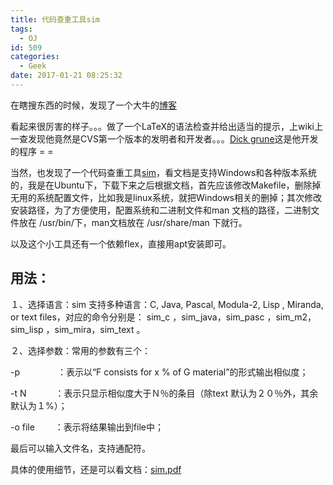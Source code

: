 ```yaml
---
title: 代码查重工具sim
tags:
  - OJ
id: 509
categories:
  - Geek
date: 2017-01-21 08:25:32
---
```


在瞎搜东西的时候，发现了一个大牛的[博客](http://www.dickgrune.com/)

看起来很厉害的样子。。。做了一个LaTeX的语法检查并给出适当的提示，上wiki上一查发现他竟然是CVS第一个版本的发明者和开发者。。。[Dick grune](http://dickgrune.com/Programs/)这是他开发的程序 = =

当然，也发现了一个代码查重工具[sim](http://dickgrune.com/Programs/similarity_tester/)，看文档是支持Windows和各种版本系统的，我是在Ubuntu下，下载下来之后根据文档，首先应该修改Makefile，删除掉无用的系统配置文件，比如我是linux系统，就把Windows相关的删掉；其次修改安装路径，为了方便使用，配置系统和二进制文件和man 文档的路径，二进制文件放在 <span id="crayon-5882a68500b39987821326" class="crayon-syntax crayon-syntax-inline  crayon-theme-eclipse crayon-theme-eclipse-inline crayon-font-monaco"><span class="crayon-pre crayon-code"><span class="crayon-o">/</span><span class="crayon-v">usr</span><span class="crayon-o">/</span><span class="crayon-i">bin/</span></span></span>下，man文档放在 <span id="crayon-5882a68500b43255537918" class="crayon-syntax crayon-syntax-inline  crayon-theme-eclipse crayon-theme-eclipse-inline crayon-font-monaco"><span class="crayon-pre crayon-code"><span class="crayon-o">/</span><span class="crayon-v">usr</span><span class="crayon-o">/</span><span class="crayon-v">share</span><span class="crayon-o">/</span><span class="crayon-v">man</span></span></span> 下就行。

以及这个小工具还有一个依赖flex，直接用apt安装即可。

## **用法：**

１、选择语言：sim 支持多种语言：C, Java, Pascal, Modula-2, Lisp , Miranda, or text files，对应的命令分别是： sim_c ，sim_java，sim_pasc ，sim_m2，sim_lisp ，sim_mira，sim_text 。

２、选择参数：常用的参数有三个：

-p 　　　　：表示以“F consists for x % of G material”的形式输出相似度；

-t N 　　　：表示只显示相似度大于Ｎ％的条目（除text 默认为２０％外，其余默认为１%）；

-o file 　　：表示将结果输出到file中；

最后可以输入文件名，支持通配符。

具体的使用细节，还是可以看文档：[sim.pdf](http://dickgrune.com/Programs/similarity_tester/sim.pdf)